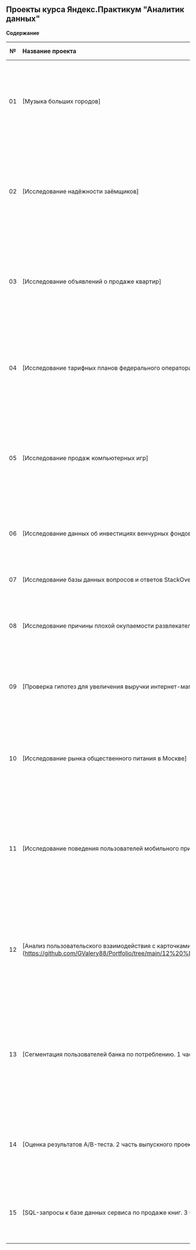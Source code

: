## Проекты курса Яндекс.Практикум "Аналитик данных" 

**Содержание**

|№| Название проекта              | Описание задачи           | Навыки и инструменты                   |
|:--:| :--------------------------------- | :----------------------------------- |:---------------------------|
|01 | [Музыка больших городов]| Сравнение предпочтений пользователей Яндекс.Музыки из Москвы и Санкт-Петербурга в  ависимости от времени (утро и вечер) и дня недели (понедельник, среда, пятница)| Python, Pandas |
| 02 | [Исследование надёжности заёмщиков]|:По представленным статистическим данным о платежеспособности клиентов банка провести исследование- влияет ли семейное положение и количество детей клиента на факт погашения кредита в срок. | :Pandas, Python, Pymystem3, Counter, предобработка данных|
| 03 | [Исследование объявлений о продаже квартир] | По данным сервиса Яндекс.Недвижимость — архиву объявлений о продаже квартир в Санкт-Петербурге и соседних населённых пунктах выяснить какие факторы больше всего влияют на стоимость квартиры. | Python, Pandas,  Matplotlib, исследовательский анализ, визуализация данных, предобработка данных |
| 04 | [Исследование тарифных планов федерального оператора сотовой связи]| Клиентам сотовой связи предлагается два тарифных плана: «Смарт» и «Ультра». По представленным данным провести предварительный анализ тарифов на небольшой выборке клиентов и выяснить, какой тариф приносит больше денег | Python, Pandas, Matplotlib, NumPy, SciPy, описательная статистика, проверка статистических гипотез |
| 05 | [Исследование продаж компьютерных игр]| Выявить определяющие успешность игры закономерности и спрогнозировать рынок продаж на ближайшую перспективу.  | Python, Pandas, Matplotlib, NumPy, SciPy, предобработка данных, исследовательский анализ, описательная статистика, проверка статистических гипотез |
| 06 | [Исследование данных об инвестициях венчурных фондов в компании-стартапы] | Проанализировать данные о фондах и инвестициях, произвести выгрузки данных и ответить на поставленные вопросы с помощью SQL.| PostgreSQL |
| 07 | [Исследование базы данных вопросов и ответов StackOverflow] | SQL-запросы согласно поставленным задачам.| PostgreSQL 
| 08 | [Исследование причины плохой окупаемости развлекательного приложения Procrastinate Pro+] | По данным лога сервера с данными о посещениях приложения новыми пользователями выявить причины убытков вложений бизнеса | Python, Pandas, Matplotlib, Seaborn, Datetime, NumPy, когортный анализ, юнит-экономика, продуктовые метрики |
| 09 | [Проверка гипотез для увеличения выручки интернет-магазина]| Приоритизация гипотез, анализ результатов А/В теста | Python, Pandas, Matplotlib, Datetime, NumPy, SciPy, А/В-тестирование, проверка статистических гипотез |
| 10 | [Исследование рынка общественного питания в Москве] | Исследование текущего положения дел на рынке общественного питания и определение тенденций для успешного вложения в открытие кафе. Создание презентации. | Python, Pandas, Matplotlib, Seaborn, Plotly, Datetime, Requests, BytesIO, визуализация данных, создание презентации|
| 11 | [Исследование поведения пользователей мобильного приложения] | Стартап, который продаёт продукты питания, планирует разобраться в поведении пользователей мобильного приложения. Анализ данных по логам пользователей, оценка результатов А/А и А/В тестов, воронка событий| Python, Pandas, Matplotlib, Seaborn, Plotly, Datetime, Math, NumPy, событийная аналитика, продуктовые метрики, проверка статистических гипотез, визуализация данных|
| 12 | [Анализ пользовательского взаимодействия с карточками статей в Яндекс.Дзен] (https://github.com/GValery88/Portfolio/tree/main/12%20%D0%90%D0%B2%D1%82%D0%BE%D0%BC%D0%B0%D1%82%D0%B8%D0%B7%D0%B0%D1%86%D0%B8%D1%8F) | Анализ взаимодействия пользователей с карточками Яндекс.Дзен и построение дашборда на основании полученного технического задания: Импорт данных из SQL посредством Python и выгрузка в csv-формат для работы в Tableau| Python, Pandas, SQLAlchemy, PostrgeSQL, Tableau, продуктовые метрики, построение дашбордов, создание презентации|
| 13 | [Сегментация пользователей банка по потреблению. 1 часть выпускного проекта] | На основании данных о клиентах банка необходимо выделить сегменты пользователей в зависимости от потребления, выявить факторы оттока клиентов, сформулировать и проверить гипотезы | Python, Pandas, Matplotlib, Seaborn, Datetime, Scikit-learn, SciPy, классификация, кластеризация, визуализация данных, проверка статистических гипотез, построение дашбордов, создание презентации |
| 14 | [Оценка результатов A/B-теста. 2 часть выпускного проекта]| Проверка корректности проведения А/Б теста и его оценка на основании датасета с действиями пользователей, технического задания вспомогательных датасетов | Python, Pandas, Datetime, Matplotlib, Seaborn, Plotly, SciPy, NumPy, Math, визуализация данных, проверка статистических гипотез, воронка событий |
| 15 | [SQL-запросы к базе данных сервиса по продаже книг. 3 часть выпускного проекта]|  Анализ данных для формирования ценностного предложения для нового продукта: запросы к базе данных SQL с помощью Python  | Python, Pandas, SQLAlchemy, PostgreSQL |
